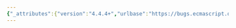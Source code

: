 ```yaml
---
{"_attributes":{"version":"4.4.4+","urlbase":"https://bugs.ecmascript.org/","maintainer":"dherman@mozilla.com"},"bug":{"bug_id":1957,"creation_ts":"2013-09-29 04:12:00 -0700","short_desc":"Invalid references to clause 6","delta_ts":"2013-10-29 09:46:33 -0700","product":"Draft for 6th Edition","component":"editorial issue","version":"Rev 19: September 27, 2013 Draft","rep_platform":"All","op_sys":"All","bug_status":"RESOLVED","resolution":"FIXED","priority":"Normal","bug_severity":"normal","everconfirmed":true,"reporter":{"uid":"andrebargull","name":"André Bargull"},"assigned_to":{"uid":"allen","name":"Allen Wirfs-Brock"},"long_desc":[{"commentid":5631,"comment_count":0,"who":{"uid":"andrebargull","name":"André Bargull"},"bug_when":"2013-09-29 04:12:23 -0700","thetext":"Change references from \"clause 6\" to \"clause 10\":\n\n5.1.2 (1st paragraph), 11.8.4 (1st paragraph), 11.8.4.2 (four times), 11.8.6.1 (two times), 21.1.2.2 (step 5.f), 21.1.3.22 (step 7)"},{"commentid":5717,"comment_count":1,"who":{"uid":"allen","name":"Allen Wirfs-Brock"},"bug_when":"2013-09-30 13:22:12 -0700","thetext":"fixed in rev20 editor's draft"},{"commentid":6146,"comment_count":2,"who":{"uid":"allen","name":"Allen Wirfs-Brock"},"bug_when":"2013-10-29 09:46:33 -0700","thetext":"fixed in rev20 draft, Oct. 28, 2013"}]}}
---
```


